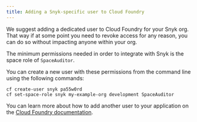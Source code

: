 ```yaml
---
title: Adding a Snyk-specific user to Cloud Foundry
---
```

We suggest adding a dedicated user to Cloud Foundry for your Snyk org. That way if at some point you need to revoke access for any reason, you can do so without impacting anyone within your org.

The minimum permissions needed in order to integrate with Snyk is the space role of `SpaceAuditor`.

You can create a new user with these permissions  from the command line using the following commands:

```
cf create-user snyk pa55w0rd
cf set-space-role snyk my-example-org development SpaceAuditor
```

You can learn more about how to add another user to your application on the [Cloud Foundry documentation](https://docs.cloudfoundry.org/adminguide/cli-user-management.html).
